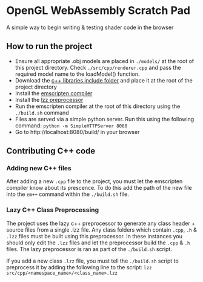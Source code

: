 # OpenGL WebAssembly Scratch Pad

A simple way to begin writing & testing shader code in the browser

## How to run the project

* Ensure all appropriate .obj models are placed in `./models/` at the root of this project directory. Check `./src/cpp/renderer.cpp` and pass the required model name to the loadModel() function.
* Download the [c++ libraries include folder](https://drive.google.com/file/d/1UDpir6xY0SoGI6yOZ7bpwN25ycvgq8Nh/view?usp=sharing) and place it at the root of the project directory
* Install the [emscripten compiler](https://emscripten.org/docs/getting_started/Tutorial.html)
* Install the [lzz preprocessor](https://www.lazycplusplus.com)
* Run the emscripten compiler at the root of this directory using the `./build.sh` command
* Files are served via a simple python server. Run this using the following command: `python -m SimpleHTTPServer 8080`
* Go to http://localhost:8080/build/ in your browser

## Contributing C++ code

### Adding new C++ files

After adding a new `.cpp` file to the project, you must let the emscripten compiler know about its prescence. To do this add the path of the new file into the `em++` command within the `./build.sh` file.

### Lazy C++ Class Preprocessing

The project uses the lazy c++ preprocessor to generate any class header + source files from a single .lzz file. Any class folders which contain `.cpp`, `.h` & `.lzz` files must be built using this preprocessor. In these instances you should only edit the `.lzz` files and let the preprocessor build the `.cpp` & `.h` files. The lazy preprocessor is ran as part of the `./build.sh` script.

If you add a new class `.lzz` file, you must tell the `./build.sh` script to preprocess it by adding the following line to the script: `lzz src/cpp/<namespace_name>/<class_name>.lzz`
